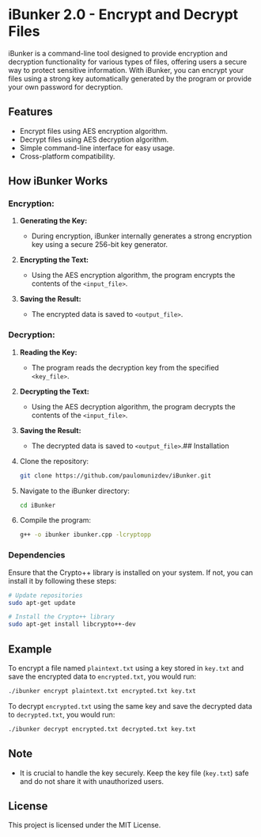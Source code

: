 # iBunker 2.0 - Encrypt and Decrypt Files

iBunker is a command-line tool designed to provide encryption and decryption functionality for various types of files, offering users a secure way to protect sensitive information. With iBunker, you can encrypt your files using a strong key automatically generated by the program or provide your own password for decryption.

## Features

- Encrypt files using AES encryption algorithm.
- Decrypt files using AES decryption algorithm.
- Simple command-line interface for easy usage.
- Cross-platform compatibility.

## How iBunker Works

### Encryption:

1. **Generating the Key:**
   - During encryption, iBunker internally generates a strong encryption key using a secure 256-bit key generator.

2. **Encrypting the Text:**
   - Using the AES encryption algorithm, the program encrypts the contents of the `<input_file>`.

3. **Saving the Result:**
   - The encrypted data is saved to `<output_file>`.

### Decryption:

1. **Reading the Key:**
   - The program reads the decryption key from the specified `<key_file>`.

2. **Decrypting the Text:**
   - Using the AES decryption algorithm, the program decrypts the contents of the `<input_file>`.

3. **Saving the Result:**
   - The decrypted data is saved to `<output_file>`.## Installation

1. Clone the repository:
    ```bash
    git clone https://github.com/paulomunizdev/iBunker.git
    ```

2. Navigate to the iBunker directory:
    ```bash
    cd iBunker
    ```

3. Compile the program:
    ```bash
    g++ -o ibunker ibunker.cpp -lcryptopp
    ```

### Dependencies

Ensure that the Crypto++ library is installed on your system. If not, you can install it by following these steps:

```bash
# Update repositories
sudo apt-get update

# Install the Crypto++ library
sudo apt-get install libcrypto++-dev
```

## Example

To encrypt a file named `plaintext.txt` using a key stored in `key.txt` and save the encrypted data to `encrypted.txt`, you would run:

```bash
./ibunker encrypt plaintext.txt encrypted.txt key.txt
```

To decrypt `encrypted.txt` using the same key and save the decrypted data to `decrypted.txt`, you would run:

```bash
./ibunker decrypt encrypted.txt decrypted.txt key.txt
```

## Note

- It is crucial to handle the key securely. Keep the key file (`key.txt`) safe and do not share it with unauthorized users.

## License

This project is licensed under the MIT License.
